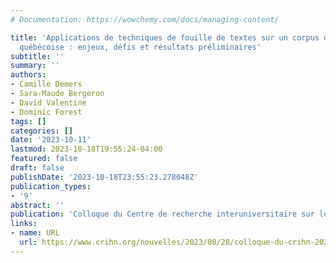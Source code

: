 ```yaml
---
# Documentation: https://wowchemy.com/docs/managing-content/

title: 'Applications de techniques de fouille de textes sur un corpus de philosophique
  québécoise : enjeux, défis et résultats préliminaires'
subtitle: ''
summary: ''
authors:
- Camille Demers
- Sara-Maude Bergeron
- David Valentine
- Dominic Forest
tags: []
categories: []
date: '2023-10-11'
lastmod: 2023-10-18T19:55:24-04:00
featured: false
draft: false
publishDate: '2023-10-18T23:55:23.278048Z'
publication_types:
- '9'
abstract: ''
publication: 'Colloque du Centre de recherche interuniversitaire sur les humanités numériques'
links:
- name: URL
  url: https://www.crihn.org/nouvelles/2023/08/28/colloque-du-crihn-2023/
---
```

